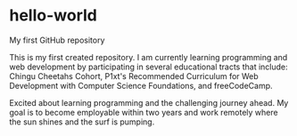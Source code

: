 # hello-world
My first GitHub repository

This is my first created repository.  I am currently learning programming and web development by participating in several educational tracts that include: Chingu Cheetahs Cohort, P1xt's Recommended Curriculum for Web Development with Computer Science Foundations, and freeCodeCamp.

Excited about learning programming and the challenging journey ahead.  My goal is to become employable within two years and work remotely where the sun shines and the surf is pumping.
